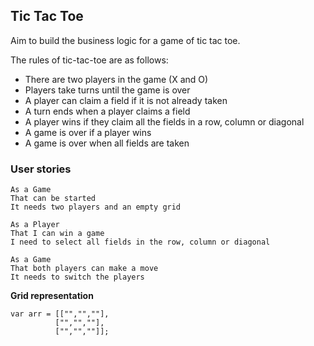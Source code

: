 ## Tic Tac Toe

Aim to build the business logic for a game of tic tac toe.

The rules of tic-tac-toe are as follows:

- There are two players in the game (X and O)
- Players take turns until the game is over
- A player can claim a field if it is not already taken
- A turn ends when a player claims a field
- A player wins if they claim all the fields in a row, column or diagonal
- A game is over if a player wins
- A game is over when all fields are taken

### User stories
```
As a Game
That can be started
It needs two players and an empty grid

As a Player
That I can win a game
I need to select all fields in the row, column or diagonal

As a Game
That both players can make a move
It needs to switch the players

```

**Grid representation**
```
var arr = [["","",""],
          ["","",""],
          ["","",""]];
```
